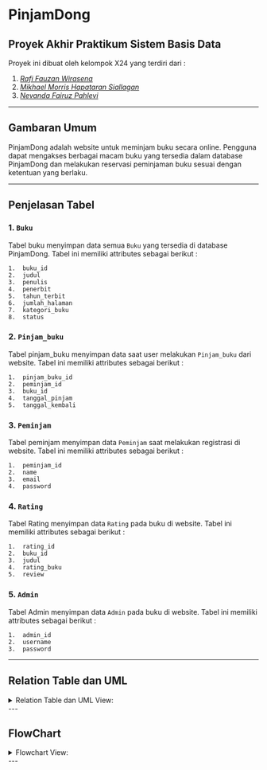 # PinjamDong

## Proyek Akhir Praktikum Sistem Basis Data
Proyek ini dibuat oleh kelompok X24 yang terdiri dari :

1. [*Rafi Fauzan Wirasena*](https://github.com/Rafi2603)
2. [*Mikhael Morris Hapataran Siallagan*](https://github.com/mikhaelsiallagan)
3. [*Nevanda Fairuz Pahlevi*](https://github.com/nevandaa)

---
## Gambaran Umum
PinjamDong adalah website untuk meminjam buku secara online. Pengguna dapat mengakses berbagai macam buku yang tersedia dalam database PinjamDong dan melakukan reservasi peminjaman buku sesuai dengan ketentuan yang berlaku.

---
## Penjelasan Tabel 
### 1. ```Buku``` 

Tabel buku menyimpan data semua ```Buku``` yang tersedia di database PinjamDong. Tabel ini memiliki attributes sebagai berikut :  
```
1.	buku_id
2.	judul
3.	penulis
4.	penerbit
5.	tahun_terbit
6.	jumlah_halaman
7.  kategori_buku
8.  status
```

### 2. ```Pinjam_buku``` 

Tabel pinjam_buku menyimpan data saat user melakukan ```Pinjam_buku``` dari website. Tabel ini memiliki attributes sebagai berikut :          
```
1.  pinjam_buku_id
2.	peminjam_id
3.	buku_id
4.	tanggal_pinjam
5.	tanggal_kembali
```

### 3. ```Peminjam```

Tabel peminjam menyimpan data ```Peminjam``` saat melakukan registrasi di website. Tabel ini memiliki attributes sebagai berikut :       
```
1.	peminjam_id
2.	name
3.	email
4.	password
```

### 4. ```Rating```

Tabel Rating menyimpan data ```Rating``` pada buku di website. Tabel ini memiliki attributes sebagai berikut :  
```
1.  rating_id
2.	buku_id
3.	judul
4.	rating_buku
5.	review
```
### 5. ```Admin```

Tabel Admin menyimpan data ```Admin``` pada buku di website. Tabel ini memiliki attributes sebagai berikut :  
```
1.  admin_id
2.  username
3.  password
```
---
## Relation Table dan UML
<details>
    <summary> Relation Table dan UML
    View:</summary>

```Relational Table or ERD:```

![alt text](https://github.com/SistemBasisData2023/PinjamDong/blob/main/Information/ERD_PinjamDong.png)

```UML:```
![alt text](https://github.com/SistemBasisData2023/PinjamDong/blob/main/Information/UML_PinjamDong.png)

</details>
---

## FlowChart
<details>
    <summary> Flowchart
    View:</summary>

```Flowchart User:```

![alt text](https://github.com/SistemBasisData2023/PinjamDong/blob/main/Information/Flowchart_User_PinjamDong.png)

```Flowchart Admin:```

![alt text](https://github.com/SistemBasisData2023/PinjamDong/blob/main/Information/Flowchart_Admin_PinjamDong.png)


</details>
---



